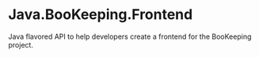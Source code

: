 # Java.BooKeeping.Frontend

Java flavored API to help developers create a frontend for the BooKeeping project.